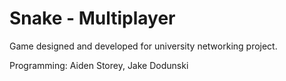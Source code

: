 # Snake - Multiplayer
Game designed and developed for university networking project.

Programming: Aiden Storey, Jake Dodunski
